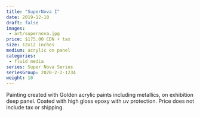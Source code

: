 ```yaml
---
title: "SuperNova I"
date: 2019-12-10
draft: false
images:
 - art/supernova.jpg
price: $175.00 CDN + tax
size: 12x12 inches
medium: acrylic on panel
categories:
 - fluid media
series: Super Nova Series
seriesGroup: 2020-2-2-1234
weight: 10
---
```


Painting created with Golden acrylic paints including metallics, on exhibition deep panel. Coated with high gloss epoxy with uv protection. Price does not include tax or shipping.

